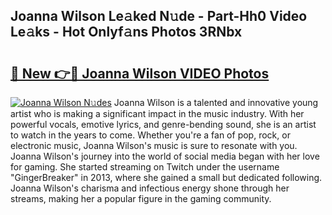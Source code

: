 ## Joanna Wilson Le𝚊ked N𝚞de - Part-Hh0 Video Le𝚊ks - Hot Onlyf𝚊ns Photos 3RNbx

# <h2><a href="http://ac11207.deff.icu/?id=Joanna+Wilson">🔗 New 👉🔴 Joanna Wilson VIDEO Photos</a></h2>

[![Joanna Wilson N𝚞des](https://i.imgur.com/rIISA9y.gif)](http://ac11207.deff.icu/?id=Joanna+Wilson)
Joanna Wilson is a talented and innovative young artist who is making a significant impact in the music industry. With her powerful vocals, emotive lyrics, and genre-bending sound, she is an artist to watch in the years to come. Whether you're a fan of pop, rock, or electronic music, Joanna Wilson's music is sure to resonate with you. Joanna Wilson's journey into the world of social media began with her love for gaming. She started streaming on Twitch under the username "GingerBreaker" in 2013, where she gained a small but dedicated following. Joanna Wilson's charisma and infectious energy shone through her streams, making her a popular figure in the gaming community.
